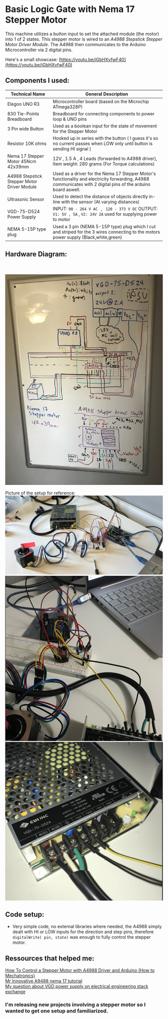 # Basic Logic Gate with Nema 17 Stepper Motor

This machine utilizes a button input to set the attached module (the motor) into 1 of 2 states. This stepper motor is wired to an *A4988 Stepstick Stepper Motor Driver Module*. The A4988 then communicates to the Arduino Microcontroller via 2 digital pins.

Here's a small showcase:
[https://youtu.be/iGbHXvfwF40](https://youtu.be/iGbHXvfwF40)

## Components I used:
| Technical Name | General Description |
| ----------- | ----------- |
| Elegoo UNO R3      | Microcontroller board (based on the Microchip ATmega328P)       |
| 830 Tie-Points Breadboard   | Breadboard for connecting components to power loop & UNO pins   |
| 3 Pin wide Button      | Used as a boolean input for the state of movement for the Stepper Motor |
| Resistor 10K ohms | Hooked up in series with the button ( I guess it's so no current passes when LOW only until button is sending HI signal ) |
| Nema 17 Stepper Motor 45Ncm 42x39mm| 12V , 1.5 A , 4 Leads (forwarded to A4988 driver), Item weight: 280 grams (For Torque calculations) |
| A4988 Stepstick Stepper Motor Driver Module  | Used as a driver for the Nema 17 Stepper Motor's functionality and electricity forwarding, A4988 communicates with 2 digital pins of the arduino board aswell. |
| Ultrasonic Sensor     | Used to detect the distance of objects directly in-line with the sensor (At varying distances)   |
| VGD-75-D524 Power Supply| INPUT: `90 - 264 V AC ` , ` 120 - 373 V DC` OUTPUT: `V1: 5V , 5A` , `V2: 24V 2A` used for supplying power to motor |
| NEMA 5-15P type plug | Used a 3 pin (NEMA 5-15P type) plug which I cut and striped for the 3 wires connecting to the motors power supply (Black,white,green) |


## Hardware Diagram: 
<br></br>
![Hardware Diagram](./hardware_diagram.png)

Picture of the setup for reference:
![Real Picture](./snap1.png)
![Attempt of viewing the circuit](./snap2.png)
![Power supply close up](./snap3.png)

## Code setup:

* Very simple code, no external libraries where needed, the A4988 simply dealt with HI or LOW inputs for the direction and step pins, therefore `digitalWrite( pin, state)` was enough to fully control the stepper motor.

## Ressources that helped me:

[How To Control a Stepper Motor with A4988 Driver and Arduino (How to Mechatronics)](https://www.youtube.com/watch?v=5CmjB4WF5XA) <br>
[Mr Innovative A9488 nema 17 tutorial](https://www.youtube.com/watch?v=_5H7ibWQgXo) <br>
[My question about VGD power supply on electrical engineering stack exchange](https://electronics.stackexchange.com/questions/636030/how-do-i-hook-up-my-power-supply-to-an-outlet) <br>

### I'm releasing new projects involving a stepper motor so I wanted to get one setup and familiarized. 



